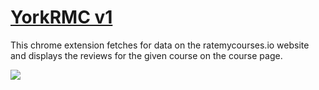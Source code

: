 <h1><a href="https://chrome.google.com/webstore/detail/yorkrmc/idmpighcjfjokifedbmlnmlfdjedidfb">YorkRMC v1</a></h1>
<p>This chrome extension fetches for data on the ratemycourses.io website and displays the reviews for the given course on the course page.</p>
<img src="https://github.com/russl8/YorkRMC/assets/120234117/c5402855-5cb0-4260-9664-34c8ec1a0d6a"/>
